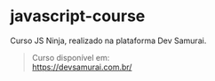 # javascript-course

Curso JS Ninja, realizado na plataforma Dev Samurai.

> Curso disponível em:  
https://devsamurai.com.br/
